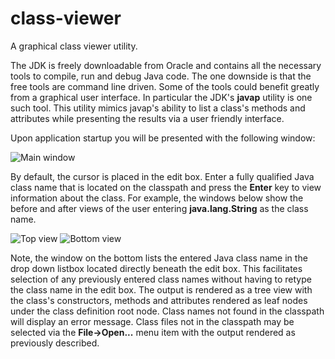 # class-viewer
A graphical class viewer utility.

The JDK is freely downloadable from Oracle and contains all the necessary tools to compile, run and debug Java code. The one downside is that the free tools are command line driven. Some of the tools could benefit greatly from a graphical user interface. In particular the JDK's **javap** utility is one such tool. This utility mimics javap's ability to list a class's methods and attributes while presenting the results via a user friendly interface.

Upon application startup you will be presented with the following window:

![Main window](https://user-images.githubusercontent.com/32653184/31637310-244168a4-b29c-11e7-9eb3-334ccf381432.png)

By default, the cursor is placed in the edit box. Enter a fully qualified Java class name that is located on the classpath and press the **Enter** key to view information about the class. For example, the windows below show the before and after views of the user entering **java.lang.String** as the class name.

![Top view](https://user-images.githubusercontent.com/32653184/31637489-f71ec398-b29c-11e7-9ca5-d8bc112aae82.png) ![Bottom view](https://user-images.githubusercontent.com/32653184/31637598-697a784c-b29d-11e7-8c9f-43b66d06953f.png)

Note, the window on the bottom lists the entered Java class name in the drop down listbox located directly beneath the edit box. This facilitates selection of any previously entered class names without having to retype the class name in the edit box. The output is rendered as a tree view with the class's constructors, methods and attributes rendered as leaf nodes under the class definition root node. Class names not found in the classpath will display an error message. Class files not in the classpath may be selected via the **File->Open...** menu item with the output rendered as previously described.
